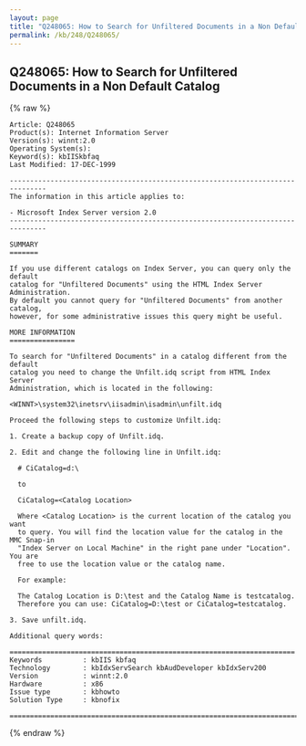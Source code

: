 ```yaml
---
layout: page
title: "Q248065: How to Search for Unfiltered Documents in a Non Default Catalog"
permalink: /kb/248/Q248065/
---
```


## Q248065: How to Search for Unfiltered Documents in a Non Default Catalog

{% raw %}

	Article: Q248065
	Product(s): Internet Information Server
	Version(s): winnt:2.0
	Operating System(s): 
	Keyword(s): kbIISkbfaq
	Last Modified: 17-DEC-1999
	
	-------------------------------------------------------------------------------
	The information in this article applies to:
	
	- Microsoft Index Server version 2.0 
	-------------------------------------------------------------------------------
	
	SUMMARY
	=======
	
	If you use different catalogs on Index Server, you can query only the default
	catalog for "Unfiltered Documents" using the HTML Index Server Administration.
	By default you cannot query for "Unfiltered Documents" from another catalog,
	however, for some administrative issues this query might be useful.
	
	MORE INFORMATION
	================
	
	To search for "Unfiltered Documents" in a catalog different from the default
	catalog you need to change the Unfilt.idq script from HTML Index Server
	Administration, which is located in the following:
	
	<WINNT>\system32\inetsrv\iisadmin\isadmin\unfilt.idq
	
	Proceed the following steps to customize Unfilt.idq:
	
	1. Create a backup copy of Unfilt.idq.
	
	2. Edit and change the following line in Unfilt.idq:
	
	  # CiCatalog=d:\ 
	
	  to
	
	  CiCatalog=<Catalog Location>
	
	  Where <Catalog Location> is the current location of the catalog you want
	  to query. You will find the location value for the catalog in the MMC Snap-in
	  "Index Server on Local Machine" in the right pane under "Location". You are
	  free to use the location value or the catalog name.
	
	  For example:
	
	  The Catalog Location is D:\test and the Catalog Name is testcatalog.
	  Therefore you can use: CiCatalog=D:\test or CiCatalog=testcatalog.
	
	3. Save unfilt.idq.
	
	Additional query words:
	
	======================================================================
	Keywords          : kbIIS kbfaq
	Technology        : kbIdxServSearch kbAudDeveloper kbIdxServ200
	Version           : winnt:2.0
	Hardware          : x86
	Issue type        : kbhowto
	Solution Type     : kbnofix
	
	=============================================================================
	

{% endraw %}
